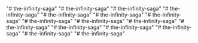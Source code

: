 "# the-infinity-saga" 
"# the-infinity-saga" 
"# the-infinity-saga" 
"# the-infinity-saga" 
"# the-infinity-saga" 
"# the-infinity-saga" 
"# the-infinity-saga" 
"# the-infinity-saga" 
"# the-infinity-saga" 
"# the-infinity-saga" 
"# the-infinity-saga" 
"# the-infinity-saga" 
"# the-infinity-saga" 
"# the-infinity-saga" 
"# the-infinity-saga" 
"# the-infinity-saga" 
